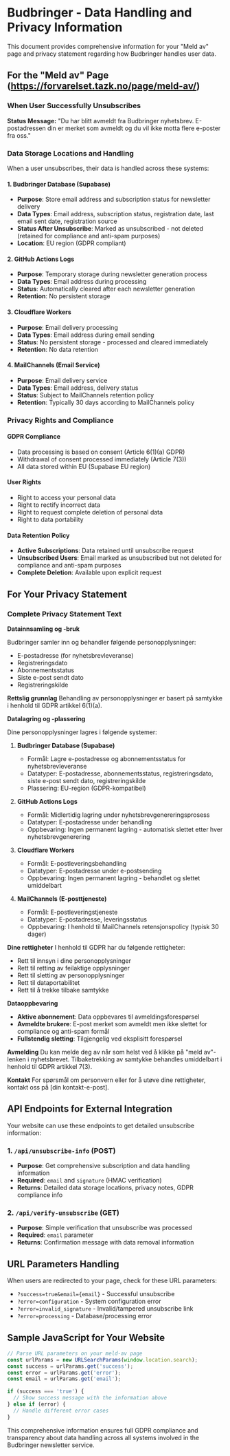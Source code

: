 # Budbringer - Data Handling and Privacy Information

This document provides comprehensive information for your "Meld av" page and privacy statement regarding how Budbringer handles user data.

## For the "Meld av" Page (https://forvarelset.tazk.no/page/meld-av/)

### When User Successfully Unsubscribes

**Status Message:**
"Du har blitt avmeldt fra Budbringer nyhetsbrev. E-postadressen din er merket som avmeldt og du vil ikke motta flere e-poster fra oss."

### Data Storage Locations and Handling

When a user unsubscribes, their data is handled across these systems:

#### 1. Budbringer Database (Supabase)
- **Purpose**: Store email address and subscription status for newsletter delivery
- **Data Types**: Email address, subscription status, registration date, last email sent date, registration source
- **Status After Unsubscribe**: Marked as unsubscribed - not deleted (retained for compliance and anti-spam purposes)
- **Location**: EU region (GDPR compliant)

#### 2. GitHub Actions Logs
- **Purpose**: Temporary storage during newsletter generation process
- **Data Types**: Email address during processing
- **Status**: Automatically cleared after each newsletter generation
- **Retention**: No persistent storage

#### 3. Cloudflare Workers
- **Purpose**: Email delivery processing
- **Data Types**: Email address during email sending
- **Status**: No persistent storage - processed and cleared immediately
- **Retention**: No data retention

#### 4. MailChannels (Email Service)
- **Purpose**: Email delivery service
- **Data Types**: Email address, delivery status
- **Status**: Subject to MailChannels retention policy
- **Retention**: Typically 30 days according to MailChannels policy

### Privacy Rights and Compliance

#### GDPR Compliance
- Data processing is based on consent (Article 6(1)(a) GDPR)
- Withdrawal of consent processed immediately (Article 7(3))
- All data stored within EU (Supabase EU region)

#### User Rights
- Right to access your personal data
- Right to rectify incorrect data
- Right to request complete deletion of personal data
- Right to data portability

#### Data Retention Policy
- **Active Subscriptions**: Data retained until unsubscribe request
- **Unsubscribed Users**: Email marked as unsubscribed but not deleted for compliance and anti-spam purposes
- **Complete Deletion**: Available upon explicit request

## For Your Privacy Statement

### Complete Privacy Statement Text

**Datainnsamling og -bruk**

Budbringer samler inn og behandler følgende personopplysninger:
- E-postadresse (for nyhetsbrevleveranse)
- Registreringsdato
- Abonnementsstatus
- Siste e-post sendt dato
- Registreringskilde

**Rettslig grunnlag**
Behandling av personopplysninger er basert på samtykke i henhold til GDPR artikkel 6(1)(a).

**Datalagring og -plassering**

Dine personopplysninger lagres i følgende systemer:

1. **Budbringer Database (Supabase)**
   - Formål: Lagre e-postadresse og abonnementsstatus for nyhetsbrevleveranse
   - Datatyper: E-postadresse, abonnementsstatus, registreringsdato, siste e-post sendt dato, registreringskilde
   - Plassering: EU-region (GDPR-kompatibel)

2. **GitHub Actions Logs**
   - Formål: Midlertidig lagring under nyhetsbrevgenereringsprosess
   - Datatyper: E-postadresse under behandling
   - Oppbevaring: Ingen permanent lagring - automatisk slettet etter hver nyhetsbrevgenerering

3. **Cloudflare Workers**
   - Formål: E-postleveringsbehandling
   - Datatyper: E-postadresse under e-postsending
   - Oppbevaring: Ingen permanent lagring - behandlet og slettet umiddelbart

4. **MailChannels (E-posttjeneste)**
   - Formål: E-postleveringstjeneste
   - Datatyper: E-postadresse, leveringsstatus
   - Oppbevaring: I henhold til MailChannels retensjonspolicy (typisk 30 dager)

**Dine rettigheter**
I henhold til GDPR har du følgende rettigheter:
- Rett til innsyn i dine personopplysninger
- Rett til retting av feilaktige opplysninger
- Rett til sletting av personopplysninger
- Rett til dataportabilitet
- Rett til å trekke tilbake samtykke

**Dataoppbevaring**
- **Aktive abonnement**: Data oppbevares til avmeldingsforespørsel
- **Avmeldte brukere**: E-post merket som avmeldt men ikke slettet for compliance og anti-spam formål
- **Fullstendig sletting**: Tilgjengelig ved eksplisitt forespørsel

**Avmelding**
Du kan melde deg av når som helst ved å klikke på "meld av"-lenken i nyhetsbrevet. Tilbaketrekking av samtykke behandles umiddelbart i henhold til GDPR artikkel 7(3).

**Kontakt**
For spørsmål om personvern eller for å utøve dine rettigheter, kontakt oss på [din kontakt-e-post].

## API Endpoints for External Integration

Your website can use these endpoints to get detailed unsubscribe information:

### 1. `/api/unsubscribe-info` (POST)
- **Purpose**: Get comprehensive subscription and data handling information
- **Required**: `email` and `signature` (HMAC verification)
- **Returns**: Detailed data storage locations, privacy notes, GDPR compliance info

### 2. `/api/verify-unsubscribe` (GET)
- **Purpose**: Simple verification that unsubscribe was processed
- **Required**: `email` parameter
- **Returns**: Confirmation message with data removal information

## URL Parameters Handling

When users are redirected to your page, check for these URL parameters:

- `?success=true&email={email}` - Successful unsubscribe
- `?error=configuration` - System configuration error
- `?error=invalid_signature` - Invalid/tampered unsubscribe link
- `?error=processing` - Database/processing error

## Sample JavaScript for Your Website

```javascript
// Parse URL parameters on your meld-av page
const urlParams = new URLSearchParams(window.location.search);
const success = urlParams.get('success');
const error = urlParams.get('error');
const email = urlParams.get('email');

if (success === 'true') {
  // Show success message with the information above
} else if (error) {
  // Handle different error cases
}
```

This comprehensive information ensures full GDPR compliance and transparency about data handling across all systems involved in the Budbringer newsletter service.